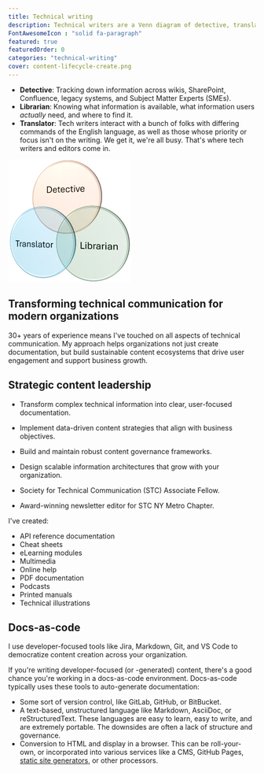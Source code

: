 ```yaml
---
title: Technical writing
description: Technical writers are a Venn diagram of detective, translator, and librarian.
FontAwesomeIcon : "solid fa-paragraph"
featured: true
featuredOrder: 0
categories: "technical-writing"
cover: content-lifecycle-create.png
---
```



- **Detective**: Tracking down information across wikis, SharePoint, Confluence, legacy systems, and Subject Matter Experts (SMEs).
- **Librarian**: Knowing what information is available, what information users *actually* need, and where to find it.
- **Translator**: Tech writers interact with a bunch of folks with differing commands of the English language, as well as those whose priority or focus isn't on the writing. We get it, we're all busy. That's where tech writers and editors come in.

![Venn diagram](/assets/images/tech-writer-venn.png)

## Transforming technical communication for modern organizations

30+ years of experience means I've touched on all aspects of technical communication. My approach helps organizations not just create documentation, but build sustainable content ecosystems that drive user engagement and support business growth.

## Strategic content leadership

- Transform complex technical information into clear, user-focused documentation.
- Implement data-driven content strategies that align with business objectives.
- Build and maintain robust content governance frameworks.
- Design scalable information architectures that grow with your organization.

- Society for Technical Communication (STC) Associate Fellow.
- Award-winning newsletter editor for STC NY Metro Chapter.

I've created:

- API reference documentation
- Cheat sheets
- eLearning modules
- Multimedia
- Online help
- PDF documentation
- Podcasts
- Printed manuals
- Technical illustrations


## Docs-as-code

I use developer-focused tools like Jira, Markdown, Git, and VS Code to democratize content creation across your organization.

If you're writing developer-focused (or -generated) content, there's a good chance you're working in a docs-as-code environment. Docs-as-code typically uses these tools to auto-generate documentation:

- Some sort of version control, like GitLab, GitHub, or BitBucket.
- A text-based, unstructured language like Markdown, AsciiDoc, or reStructuredText. These languages are easy to learn, easy to write, and are extremely portable. The downsides are often a lack of structure and governance.
- Conversion to HTML and display in a browser. This can be roll-your-own, or incorporated into various services like a CMS, GitHub Pages, [static site generators](/static-site-transformation/), or other processors.

